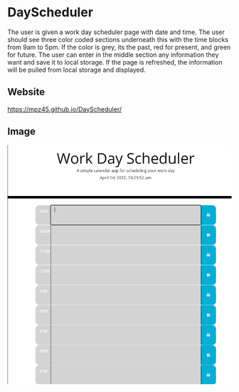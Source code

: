 # DayScheduler
The user is given a work day scheduler page with date and time. The user should see three color coded sections underneath this with the time blocks from 9am to 5pm. If the color is grey, its the past, red for present, and green for future. The user can enter in the middle section any information they want and save it to local storage. If the page is refreshed, the information will be pulled from local storage and displayed.

## Website
https://mpz45.github.io/DayScheduler/

## Image
![Screenshot](./assets/image/workday.jpg)